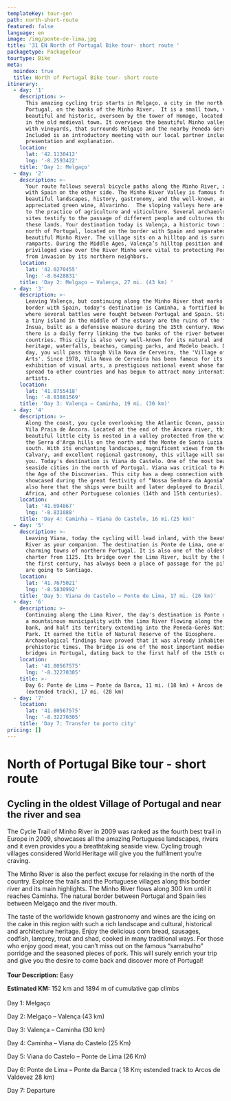 ```yaml
---
templateKey: tour-gen
path: north-short-route
featured: false
language: en
image: /img/ponte-de-lima.jpg
title: '31 EN North of Portugal Bike tour- short route '
packagetype: PackageTour
tourtype: Bike
meta:
  noindex: true
  title: North of Portugal Bike tour- short route
itinerary:
  - day: '1'
    description: >-
      This amazing cycling trip starts in Melgaço, a city in the north of
      Portugal, on the banks of the Minho River.  It is a small town, very
      beautiful and historic, overseen by the tower of Homage, located high up
      in the old medieval town. It overviews the beautiful Minho valley, filled
      with vineyards, that surrounds Melgaço and the nearby Peneda Geres park.
      Included is an introductory meeting with our local partner including tour
      presentation and explanation.
    location:
      lat: '42.1130412'
      lng: '-8.2593422'
    title: 'Day 1: Melgaço'
  - day: '2'
    description: >-
      Your route follows several bicycle paths along the Minho River, always
      with Spain on the other side. The Minho River Valley is famous for its
      beautiful landscapes, history, gastronomy, and the well-known, and much
      appreciated green wine, Alvarinho.  The sloping valleys here are conducive
      to the practice of agriculture and viticulture. Several archaeological
      sites testify to the passage of different people and cultures through
      these lands. Your destination today is Valença, a historic town in the
      north of Portugal, located on the border with Spain and separated by the
      beautiful Minho River. The village sits on a hilltop and is surrounded by
      ramparts. During the Middle Ages, Valença’s hilltop position and
      privileged view over the River Minho were vital to protecting Portugal
      from invasion by its northern neighbors.
    location:
      lat: '42.0270455'
      lng: '-8.6428831'
    title: 'Day 2: Melgaço – Valença, 27 mi. (43 km) '
  - day: '3'
    description: >-
      Leaving Valença, but continuing along the Minho River that marks the
      border with Spain, today's destination is Caminha, a fortified border town
      where several battles were fought between Portugal and Spain. Standing on
      a tiny island in the middle of the estuary are the ruins of the fort of
      Ínsua, built as a defensive measure during the 15th century. Nowadays
      there is a daily ferry linking the two banks of the river between the
      countries. This city is also very well-known for its natural and green
      heritage, waterfalls, beaches, camping parks, and Modelo beach. During the
      day, you will pass through Vila Nova de Cerveira, the 'Village of the
      Arts'. Since 1978, Vila Nova de Cerveira has been famous for its biennial
      exhibition of visual arts, a prestigious national event whose fame has now
      spread to other countries and has begun to attract many international
      artists.
    location:
      lat: '41.8755418'
      lng: '-8.83881569'
    title: 'Day 3: Valença – Caminha, 19 mi. (30 km)'
  - day: '4'
    description: >-
      Along the coast, you cycle overlooking the Atlantic Ocean, passing through
      Vila Praia de Âncora. Located at the end of the Âncora river, this
      beautiful little city is nested in a valley protected from the winds by
      the Serra d'Arga hills on the north and the Monte de Santa Luzia in the
      south. With its enchanting landscapes, magnificent views from the Mount of
      Calvary, and excellent regional gastronomy, this village will surely amaze
      you. Today's destination is Viana do Castelo. One of the most beautiful
      seaside cities in the north of Portugal. Viana was critical to Portugal in
      the Age of the Discoveries. This city has a deep connection with the sea
      showcased during the great festivity of “Nossa Senhora da Agonia”. It was
      also here that the ships were built and later deployed to Brazil, India,
      Africa, and other Portuguese colonies (14th and 15th centuries).
    location:
      lat: '41.694867'
      lng: '-8.831088'
    title: 'Day 4: Caminha – Viana do Castelo, 16 mi.(25 km)'
  - day: '5'
    description: >-
      Leaving Viana, today the cycling will lead inland, with the beautiful Lima
      River as your companion. The destination is Ponte de Lima, one of the most
      charming towns of northern Portugal. It is also one of the oldest, with a
      charter from 1125. Its bridge over the Lima River, built by the Romans in
      the first century, has always been a place of passage for the pilgrims who
      are going to Santiago.
    location:
      lat: '41.7675021'
      lng: '-8.5830992'
    title: 'Day 5: Viana do Castelo – Ponte de Lima, 17 mi. (26 km)'
  - day: '6'
    description: >-
      Continuing along the Lima River, the day's destination is Ponte da Barca,
      a mountainous municipality with the Lima River flowing along the left
      bank, and half its territory extending into the Peneda-Gerês National
      Park. It earned the title of Natural Reserve of the Biosphere.
      Archaeological findings have proved that it was already inhabited since
      prehistoric times. The bridge is one of the most important medieval
      bridges in Portugal, dating back to the first half of the 15th century.
    location:
      lat: '41.80567575'
      lng: '-8.32270305'
    title: >-
      Day 6: Ponte de Lima – Ponte da Barca, 11 mi. (18 km) + Arcos de Valdevez
      (extended track), 17 mi. (28 km)
  - day: '7'
    location:
      lat: '41.80567575'
      lng: '-8.32270305'
    title: 'Day 7: Transfer to porto city'
pricing: []
---
```

# North of Portugal Bike tour - short route

## Cycling in the oldest Village of Portugal and near the river and sea

The Cycle Trail of Minho River in 2009 was ranked as the fourth best trail in Europe in 2009, showcases all the amazing Portuguese landscapes, rivers and it even provides you a breathtaking seaside view.  Cycling trough villages considered World Heritage will give you the fulfilment you’re craving. 

The Minho River is also the perfect excuse for relaxing in the north of the country. Explore the trails and the Portuguese villages along this border river and its main highlights. The Minho River flows along 300 km until it reaches Caminha. The natural border between Portugal and Spain lies between Melgaço and the river mouth.

The taste of the worldwide known gastronomy and wines are the icing on the cake in this region with such a rich landscape and cultural, historical and architecture heritage. Enjoy the delicious corn bread, sausages, codfish, lamprey, trout and shad, cooked in many traditional ways. For those who enjoy good meat, you can’t miss out on the famous “sarrabulho” porridge and the seasoned pieces of pork. This will surely enrich your trip and give you the desire to come back and discover more of Portugal!
\
\
**Tour Description:** Easy 

**Estimated KM:** 152 km and 1894 m of cumulative gap climbs 
\
\
Day 1: Melgaço

Day 2: Melgaço – Valença (43 km)

Day 3: Valença – Caminha (30 km)

Day 4: Caminha – Viana do Castelo (25 Km)

Day 5: Viana do Castelo – Ponte de Lima (26 Km)

Day 6: Ponte de Lima – Ponte da Barca ( 18 Km; estended track to Arcos de Valdevez 28 km)

Day 7: Departure
